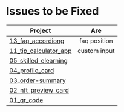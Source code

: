 # Issues to be Fixed

| Project                                                                           |     Are      |
| --------------------------------------------------------------------------------- | :----------: |
| [13_faq_accordiong](https://gpx.ge/bitcamp/13_faq_accordiong/)                    | faq position |
| [11_tip_calculator_app](https://gpx.ge/bitcamp/11_tip_calculator_app/)            | custom input |
| [05_skilled_elearning](https://gpx.ge/bitcamp/05_skilled_elearning_landing_page/) |              |
| [04_profile_card](https://gpx.ge/bitcamp/04_profile_card_component/)              |              |
| [03_order-summary](https://gpx.ge/bitcamp/03_order-summary/)                      |              |
| [02_nft_preview_card](https://gpx.ge/bitcamp/02_nft_preview_card/)                |              |
| [01_qr_code](https://gpx.ge/bitcamp/01_qr_code/)                                  |              |
